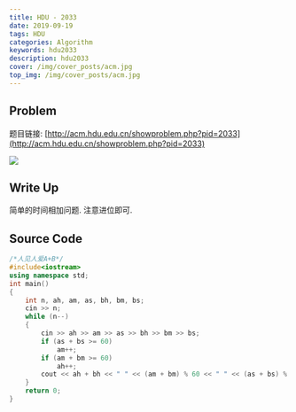 ```yaml
---
title: HDU - 2033
date: 2019-09-19
tags: HDU
categories: Algorithm
keywords: hdu2033
description: hdu2033
cover: /img/cover_posts/acm.jpg
top_img: /img/cover_posts/acm.jpg
---
```

## Problem

题目链接: [http://acm.hdu.edu.cn/showproblem.php?pid=2033](http://acm.hdu.edu.cn/showproblem.php?pid=2033)

![](/img/img_posts/hdu2033.png)

## Write Up

简单的时间相加问题.
注意进位即可.

## Source Code

``` c++
/*人见人爱A+B*/
#include<iostream>
using namespace std;
int main()
{
	int n, ah, am, as, bh, bm, bs;
	cin >> n;
	while (n--)
	{
		cin >> ah >> am >> as >> bh >> bm >> bs;
		if (as + bs >= 60)
			am++;
		if (am + bm >= 60)
			ah++;
		cout << ah + bh << " " << (am + bm) % 60 << " " << (as + bs) % 60 << endl;
	}
	return 0;
}
```

